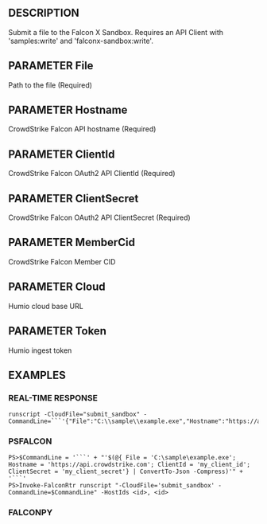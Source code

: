 ## DESCRIPTION
Submit a file to the Falcon X Sandbox. Requires an API Client with 'samples:write' and 'falconx-sandbox:write'.

## PARAMETER File
Path to the file (Required)

## PARAMETER Hostname
CrowdStrike Falcon API hostname (Required)

## PARAMETER ClientId
CrowdStrike Falcon OAuth2 API ClientId (Required)

## PARAMETER ClientSecret
CrowdStrike Falcon OAuth2 API ClientSecret (Required)

## PARAMETER MemberCid
CrowdStrike Falcon Member CID

## PARAMETER Cloud
Humio cloud base URL

## PARAMETER Token
Humio ingest token

## EXAMPLES

### REAL-TIME RESPONSE
```
runscript -CloudFile="submit_sandbox" -CommandLine=```'{"File":"C:\\sample\\example.exe","Hostname":"https://api.crowdstrike.com","ClientId":"my_client_id","ClientSecret":"my_client_secret"}'```
```
### PSFALCON
```
PS>$CommandLine = '```' + "'$(@{ File = 'C:\sample\example.exe'; Hostname = 'https://api.crowdstrike.com'; ClientId = 'my_client_id'; ClientSecret = 'my_client_secret'} | ConvertTo-Json -Compress)'" + '```'
PS>Invoke-FalconRtr runscript "-CloudFile='submit_sandbox' -CommandLine=$CommandLine" -HostIds <id>, <id>
```
### FALCONPY
